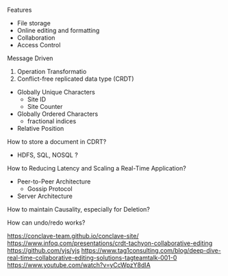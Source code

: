 
Features
- File storage
- Online editing and formatting
- Collaboration
- Access Control



Message Driven

1. Operation Transformatio
2. Conflict-free replicated data type (CRDT)

- Globally Unique Characters
  - Site ID
  - Site Counter
- Globally Ordered Characters
  - fractional indices
- Relative Position


How to store a document in CDRT? 
- HDFS, SQL, NOSQL ?

How to Reducing Latency and Scaling a Real-Time Application?
- Peer-to-Peer Architecture 
  - Gossip Protocol
- Server Architecture

How to maintain Causality, especially for Deletion?

How can undo/redo works?


https://conclave-team.github.io/conclave-site/
https://www.infoq.com/presentations/crdt-tachyon-collaborative-editing
https://github.com/yjs/yjs
https://www.tag1consulting.com/blog/deep-dive-real-time-collaborative-editing-solutions-tagteamtalk-001-0
https://www.youtube.com/watch?v=yCcWpzY8dIA


